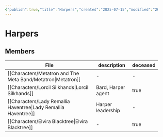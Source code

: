 ```yaml
---
{"publish":true,"title":"Harpers","created":"2025-07-15","modified":"2025-07-16T20:41:11.969+02:00","cssclasses":""}
---
```


# Harpers


## Members
| File                                                                       | description        | deceased |
| -------------------------------------------------------------------------- | ------------------ | -------- |
| [[Characters/Metatron and The Meta Band/Metatron\|Metatron]]                                 | \-                 | \-       |
| [[Characters/Lorcil Silkhands\|Lorcil Silkhands]]               | Bard, Harper agent | true     |
| [[Characters/Lady Remallia Haventree\|Lady Remallia Haventree]] | Harper leadership  | \-       |
| [[Characters/Elvira Blacktree\|Elvira Blacktree]]               | \-                 | true     |

